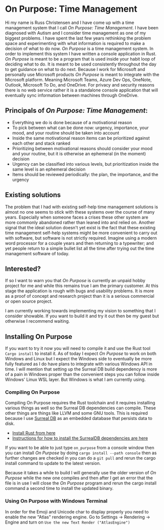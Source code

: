 # On Purpose: Time Management

Hi my name is Russ Christensen and I have come up with a time management system that I call _On Purpose: Time Management_. I have been diagnosed with Autism and I consider time management as one of my biggest problems. I have spent the last few years rethinking the problem space and experimenting with what information is required to make a decision of what to do now. _On Purpose_ is a time management system. In order to implement this system I have written a console application in Rust. _On Purpose_ is meant to be a program that is used inside your habit loop of deciding what to do. It is meant to be used consistently throughout the day to get guidance on what to do next. Because I work for Microsoft and personally use Microsoft products _On Purpose_ is meant to integrate with the Microsoft platform. Meaning Microsoft Teams, Azure Dev Ops, OneNote, Outlook, Microsoft To Do, and OneDrive. For privacy and security reasons there is no web service rather it is a standalone console application that will eventually sync information between machines through OneDrive.

## Principals of _On Purpose: Time Management_:
* Everything we do is done because of a motivational reason
* To pick between what can be done now: urgency, importance, your mood, and your routine should be taken into account
* Inside the same motivational reason items can be prioritized against each other and stack ranked
* Prioritizing between motivational reasons should consider your mood and your routine, but it is otherwise an ephemeral (in the moment) decision
* Urgency can be classified into various levels, but prioritization inside the same level is an ephemeral decision
* Items should be reviewed periodically: the plan, the importance, and the urgency

## Existing solutions
The problem that I had with existing self-help time management solutions is almost no one seems to stick with these systems over the course of many years. Especially when someone faces a crises these other system are more commonly abandoned rather than leaned into and relied on. Another signal that the ideal solution doesn't yet exist is the fact that these existing time management self-help systems might be more convenient to carry out with software, but software is not strictly required. Imagine using a modern word processor for a couple years and then returning to a typewriter; and yet people return to a simple bullet list all the time after trying out the time management software of today.

## Interested?
If so I want to warn you that _On Purpose_ is currently an unpaid hobby project for me and while this remains true I am the primary customer. At this stage the application is rough with bugs and usability problems. It is more as a proof of concept and research project than it is a serious commercial or open source project. 

I am currently working towards implementing my vision to something that I consider showable. If you want to build it and try it out then be my guest but otherwise I recommend waiting.

## Installing On Purpose

If you want to try it now you will need to compile it and use the Rust tool `Cargo install` to install it. As of today I expect _On Purpose_ to work on both Windows and Linux but I expect the Windows side to eventually be more fully featured as I do have plans to integrate with various Windows API in time. I will mention that setting up the Surreal DB build dependency is more of a pain in Windows proper than the convenient steps you can follow inside Windows' Linux WSL layer. But Windows is what I am currently using.

### Compiling On Purpose

Compiling On Purpose requires the Rust toolchain and it requires installing various things as well so the Surreal DB dependencies can compile. These other things are things like LLVM and some GNU tools. This is required because I use [Surreal DB](https://github.com/surrealdb/surrealdb) as an embedded database that persists data to disk.

* [Install Rust from here](https://rustup.rs)
* [Instructions for how to install the SurrealDB dependencies are here](https://github.com/surrealdb/surrealdb/blob/main/doc/BUILDING.md)

If you want to be able to just type `on_purpose` from a console window then you can install _On Purpose_ by doing `cargo install --path console` then as further changes are checked in you can do a `git pull` and rerun the cargo install command to update to the latest version.

Because it takes a while to build I will generally use the older version of _On Purpose_ while the new one compiles and then after I get an error that the file is in use I will close the _On Purpose_ program and rerun the cargo install command a second time to install the updated binary.

### Using On Purpose with Windows Terminal

In order for the Emoji and Unicode char to display properly you need to enable the new "Atlas" rendering engine. Go to Settings -> Rendering -> Engine and turn on `Use the new Text Render ("AtlasEngine")`
